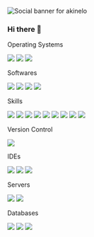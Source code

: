 ![Social banner for akinelo](https://raw.githubusercontent.com/akinelo/Akinelo/e23a2511b4d17ad415c511a4b8a4b2cfb0df6b9c/assets/Aki.svg)

### Hi there 👋

<summary>Operating Systems</summary>

![](https://img.shields.io/badge/OS-Windows-informational?style=flat&logo=windows&logoColor=white&color=0078D6)
![](https://img.shields.io/badge/OS-Linux-informational?style=flat&logo=linux&logoColor=white&color=2bbc8a)
![](https://img.shields.io/badge/OS-Android-informational?style=flat&logo=android&logoColor=white&color=2bbc8a)

<summary>Softwares</summary>

![](https://img.shields.io/badge/Adobe-Photoshop-informational?style=flat&logo=photoshop&logoColor=white&color=0078D6)
![](https://img.shields.io/badge/3D-Blender-informational?style=flat&logo=blender&logoColor=white&color=2bbc8a)
![](https://img.shields.io/badge/GameDev-UnrealEngine-informational?style=flat&logo=unrealengine&logoColor=white&color=2bbc8a)
![](https://img.shields.io/badge/GameDev-Unity-informational?style=flat&logo=Unity&logoColor=white&color=2bbc8a)

<summary>Skills</summary>

![](https://img.shields.io/badge/Code-HTML-informational?style=flat&logo=html5&logoColor=white&color=0078D6)
![](https://img.shields.io/badge/Code-CSS-informational?style=flat&logo=CSS3&logoColor=white&color=0078D6)
![](https://img.shields.io/badge/Code-PHP-informational?style=flat&logo=php&logoColor=white&color=0078D6)
![](https://img.shields.io/badge/Code-JS-informational?style=flat&logo=javascript&logoColor=white&color=0078D6)
![](https://img.shields.io/badge/Code-nodeJS-informational?style=flat&logo=node.js&logoColor=white&color=0078D6)
![](https://img.shields.io/badge/Code-C++-informational?style=flat&logo=c%2B%2B&logoColor=white&color=0078D6)
![](https://img.shields.io/badge/Code-CSharp-informational?style=flat&logo=c-sharp&logoColor=white&color=0078D6)
![](https://img.shields.io/badge/Code-Java-informational?style=flat&logo=java&logoColor=white&color=0078D6)
![](https://img.shields.io/badge/Code-Python-informational?style=flat&logo=python&logoColor=white&color=0078D6)

<summary>Version Control</summary>

![](https://img.shields.io/badge/Git-informational?style=flat&logo=git&logoColor=white&color=0078D6)

<summary>IDEs</summary>

![](https://img.shields.io/badge/IDEs-VisualStudio-informational?style=flat&logo=visual-studio&logoColor=white&color=0078D6)
![](https://img.shields.io/badge/IDEs-VisualCode-informational?style=flat&logo=visual-studio-code&logoColor=white&color=0078D6)
![](https://img.shields.io/badge/IDEs-Eclipse-informational?style=flat&logo=Eclipse&logoColor=white&color=0078D6)

<summary>Servers</summary>

![](https://img.shields.io/badge/Apache-informational?style=flat&logo=apache&logoColor=white&color=0078D6)
![](https://img.shields.io/badge/Nginx-informational?style=flat&logo=nginx&logoColor=white&color=0078D6)

<summary>Databases</summary>

![](https://img.shields.io/badge/MySQL-informational?style=flat&logo=mysql&logoColor=white&color=0078D6)
![](https://img.shields.io/badge/MariaDB-informational?style=flat&logo=mariadb&logoColor=white&color=0078D6)
![](https://img.shields.io/badge/MongoDB-informational?style=flat&logo=mongodb&logoColor=white&color=0078D6)
